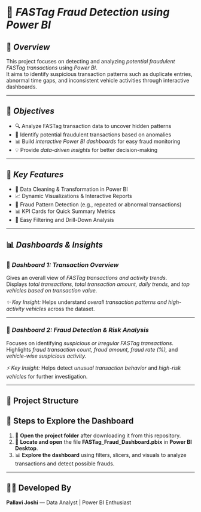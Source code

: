 # 🚗 *FASTag Fraud Detection using Power BI*

## 📌 *Overview*
This project focuses on detecting and analyzing *potential fraudulent FASTag transactions* using *Power BI*.  
It aims to identify suspicious transaction patterns such as duplicate entries, abnormal time gaps, and inconsistent vehicle activities through interactive dashboards.

---

## 🎯 *Objectives*
- 🔍 Analyze FASTag transaction data to uncover hidden patterns  
- 🧮 Identify potential fraudulent transactions based on anomalies  
- 📊 Build *interactive Power BI dashboards* for easy fraud monitoring  
- 💡 Provide *data-driven insights* for better decision-making  

---

## 🧠 *Key Features*
- 🧹 Data Cleaning & Transformation in Power BI  
- 📈 Dynamic Visualizations & Interactive Reports  
- 🚨 Fraud Pattern Detection (e.g., repeated or abnormal transactions)  
- 📊 KPI Cards for Quick Summary Metrics  
- 🔎 Easy Filtering and Drill-Down Analysis  

---

## 📊 *Dashboards & Insights*

### 🧾 *Dashboard 1: Transaction Overview*
Gives an overall view of *FASTag transactions and activity trends*.  
Displays *total transactions, total transaction amount, daily trends,* and *top vehicles based on transaction value.*

*✨ Key Insight:* Helps understand *overall transaction patterns and high-activity vehicles* across the dataset.

---

### 🚨 *Dashboard 2: Fraud Detection & Risk Analysis*
Focuses on identifying *suspicious or irregular FASTag transactions*.  
Highlights *fraud transaction count, fraud amount, fraud rate (%),* and *vehicle-wise suspicious activity.*

*⚡ Key Insight:* Helps detect *unusual transaction behavior* and *high-risk vehicles* for further investigation.

---
## 📁 **Project Structure**

## 🚀 **Steps to Explore the Dashboard**

1. 📂 **Open the project folder** after downloading it from this repository.  
2. 🧭 **Locate and open** the file **FASTag_Fraud_Dashboard.pbix** in **Power BI Desktop**.  
3. 📊 **Explore the dashboard** using filters, slicers, and visuals to analyze transactions and detect possible frauds.

---

## 👩‍💻 **Developed By**  
**Pallavi Joshi** — Data Analyst | Power BI Enthusiast
